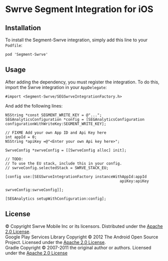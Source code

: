 # Swrve Segment Integration for iOS

## Installation

To install the Segment-Swrve integration, simply add this line to your `Podfile`:

```
pod 'Segment-Swrve'
```

## Usage

After adding the dependency, you must register the integration.  To do this, import the Swrve integration in your `AppDelegate`:

```
#import <Segment-Swrve/SEGSwrveIntegrationFactory.h>
```

And add the following lines:

```
NSString *const SEGMENT_WRITE_KEY = @"...";
SEGAnalyticsConfiguration *config = [SEGAnalyticsConfiguration configurationWithWriteKey:SEGMENT_WRITE_KEY];

// FIXME Add your own App ID and Api Key here
int appId = 0;
NSString *apiKey =@"<Enter your own Api key here>";

SwrveConfig *swrveConfig = [[SwrveConfig alloc] init];

// TODO:
// To use the EU stack, include this in your config.
// swrveConfig.selectedStack = SWRVE_STACK_EU;

[config use:[SEGSwrveIntegrationFactory instanceWithAppId:appId
                                                   apiKey:apiKey
                                              swrveConfig:swrveConfig]];

[SEGAnalytics setupWithConfiguration:config];
```

## License

© Copyright Swrve Mobile Inc or its licensors. Distributed under the [Apache 2.0 License](LICENSE).  
Google Play Services Library Copyright © 2012 The Android Open Source Project. Licensed under the [Apache 2.0 License](http://www.apache.org/licenses/LICENSE-2.0).  
Gradle Copyright © 2007-2011 the original author or authors. Licensed under the [Apache 2.0 License](http://www.apache.org/licenses/LICENSE-2.0)
